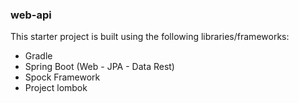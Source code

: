### web-api
This starter project is built using the following libraries/frameworks:

- Gradle
- Spring Boot (Web - JPA - Data Rest)
- Spock Framework
- Project lombok